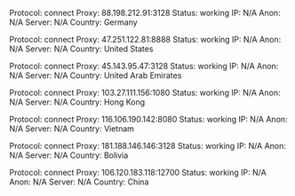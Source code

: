 Protocol: connect
Proxy: 88.198.212.91:3128
Status: working
IP: N/A
Anon: N/A
Server: N/A
Country: Germany

Protocol: connect
Proxy: 47.251.122.81:8888
Status: working
IP: N/A
Anon: N/A
Server: N/A
Country: United States

Protocol: connect
Proxy: 45.143.95.47:3128
Status: working
IP: N/A
Anon: N/A
Server: N/A
Country: United Arab Emirates

Protocol: connect
Proxy: 103.27.111.156:1080
Status: working
IP: N/A
Anon: N/A
Server: N/A
Country: Hong Kong

Protocol: connect
Proxy: 116.106.190.142:8080
Status: working
IP: N/A
Anon: N/A
Server: N/A
Country: Vietnam

Protocol: connect
Proxy: 181.188.146.146:3128
Status: working
IP: N/A
Anon: N/A
Server: N/A
Country: Bolivia

Protocol: connect
Proxy: 106.120.183.118:12700
Status: working
IP: N/A
Anon: N/A
Server: N/A
Country: China

